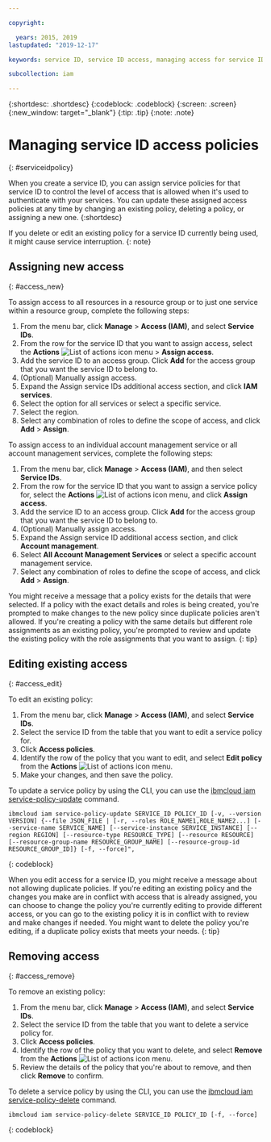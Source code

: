 ```yaml
---

copyright:

  years: 2015, 2019
lastupdated: "2019-12-17"

keywords: service ID, service ID access, managing access for service IDs

subcollection: iam

---
```


{:shortdesc: .shortdesc}
{:codeblock: .codeblock}
{:screen: .screen}
{:new_window: target="_blank"}
{:tip: .tip}
{:note: .note}

# Managing service ID access policies
{: #serviceidpolicy}

When you create a service ID, you can assign service policies for that service ID to control the level of access that is allowed when it's used to authenticate with your services. You can update these assigned access policies at any time by changing an existing policy, deleting a policy, or assigning a new one.
{:shortdesc}

If you delete or edit an existing policy for a service ID currently being used, it might cause service interruption.
{: note}

## Assigning new access
{: #access_new}

To assign access to all resources in a resource group or to just one service within a resource group, complete the following steps:

1. From the menu bar, click **Manage** > **Access (IAM)**, and select **Service IDs**.
2. From the row for the service ID that you want to assign access, select the **Actions** ![List of actions icon](../icons/action-menu-icon.svg) menu > **Assign access**.
3. Add the service ID to an access group. Click **Add** for the access group that you want the service ID to belong to.
4. (Optional) Manually assign access.
  1. Expand the Assign service IDs additional access section, and click **IAM services**. 
  2. Select the option for all services or select a specific service.
  3. Select the region.
  3. Select any combination of roles to define the scope of access, and click **Add** > **Assign**.

To assign access to an individual account management service or all account management services, complete the following steps:

1. From the menu bar, click **Manage** &gt; **Access (IAM)**, and then select **Service IDs**.
2. From the row for the service ID that you want to assign a service policy for, select the **Actions** ![List of actions icon](../icons/action-menu-icon.svg) menu, and click **Assign access**.
3. Add the service ID to an access group. Click **Add** for the access group that you want the service ID to belong to.
4. (Optional) Manually assign access.
  1. Expand the Assign service ID additional access section, and click **Account management**.
  2. Select **All Account Management Services** or select a specific account management service.
  3. Select any combination of roles to define the scope of access, and click **Add** > **Assign**.

You might receive a message that a policy exists for the details that were selected. If a policy with the exact details and roles is being created, you're prompted to make changes to the new policy since duplicate policies aren't allowed. If you're creating a policy with the same details but different role assignments as an existing policy, you're prompted to review and update the existing policy with the role assignments that you want to assign.
{: tip}

## Editing existing access
{: #access_edit}

To edit an existing policy:

1. From the menu bar, click **Manage** &gt; **Access (IAM)**, and select **Service IDs**.
2. Select the service ID from the table that you want to edit a service policy for.
3. Click **Access policies**.
4. Identify the row of the policy that you want to edit, and select **Edit policy** from the **Actions** ![List of actions icon](../icons/action-menu-icon.svg) menu.
5. Make your changes, and then save the policy.

To update a service policy by using the CLI, you can use the [ibmcloud iam service-policy-update](/docs/cli/reference/ibmcloud?topic=cloud-cli-ibmcloud_commands_iam#ibmcloud_iam_service_policy_update) command.
```
ibmcloud iam service-policy-update SERVICE_ID POLICY_ID [-v, --version VERSION] {--file JSON_FILE | [-r, --roles ROLE_NAME1,ROLE_NAME2...] [--service-name SERVICE_NAME] [--service-instance SERVICE_INSTANCE] [--region REGION] [--resource-type RESOURCE_TYPE] [--resource RESOURCE] [--resource-group-name RESOURCE_GROUP_NAME] [--resource-group-id RESOURCE_GROUP_ID]} [-f, --force]",
```
{: codeblock}

When you edit access for a service ID, you might receive a message about not allowing duplicate policies. If you're editing an existing policy and the changes you make are in conflict with access that is already assigned, you can choose to change the policy you're currently editing to provide different access, or you can go to the existing policy it is in conflict with to review and make changes if needed. You might want to delete the policy you're editing, if a duplicate policy exists that meets your needs.
{: tip}

## Removing access
{: #access_remove}

To remove an existing policy:

1. From the menu bar, click **Manage** &gt; **Access (IAM)**, and select **Service IDs**.
2. Select the service ID from the table that you want to delete a service policy for.
3. Click **Access policies**.
4. Identify the row of the policy that you want to delete, and select **Remove** from the **Actions** ![List of actions icon](../icons/action-menu-icon.svg) menu.
5. Review the details of the policy that you're about to remove, and then click **Remove** to confirm.

To delete a service policy by using the CLI, you can use the [ibmcloud iam service-policy-delete](/docs/cli/reference/ibmcloud?topic=cloud-cli-ibmcloud_commands_iam#ibmcloud_iam_service_policy_delete) command.
```
ibmcloud iam service-policy-delete SERVICE_ID POLICY_ID [-f, --force]
```
{: codeblock}
